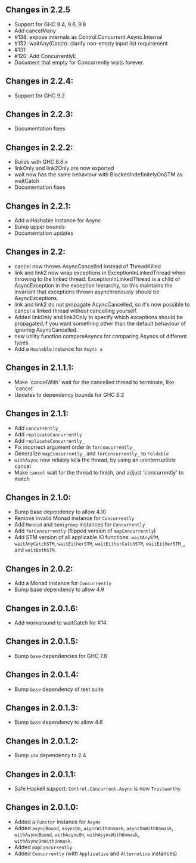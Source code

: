 ## Changes in 2.2.5

 - Support for GHC 9.4, 9.6, 9.8
 - Add cancelMany
 - #138: expose internals as Control.Concurrent.Async.Internal
 - #132: waitAny(Catch): clarify non-empty input list requirement
 - #131:
 - #120: Add ConcurrentlyE
 - Document that empty for Concurrently waits forever.


## Changes in 2.2.4:

 - Support for GHC 9.2

## Changes in 2.2.3:

 - Documentation fixes

## Changes in 2.2.2:

 - Builds with GHC 8.6.x
 - linkOnly and link2Only are now exported
 - wait now has the same behaviour with BlockedIndefinitelyOnSTM as waitCatch
 - Documentation fixes

## Changes in 2.2.1:

 - Add a Hashable instance for Async
 - Bump upper bounds
 - Documentation updates

## Changes in 2.2:
 - cancel now throws AsyncCancelled instead of ThreadKilled
 - link and link2 now wrap exceptions in ExceptionInLinkedThread when
   throwing to the linked thread. ExceptionInLinkedThread is a child
   of AsyncException in the exception hierarchy, so this maintains the
   invariant that exceptions thrown asynchronously should be
   AsyncExceptions.
 - link and link2 do not propagate AsyncCancelled, so it's now
   possible to cancel a linked thread without cancelling yourself.
 - Added linkOnly and link2Only to specify which exceptions should be
   propagated,if you want something other than the default behaviour
   of ignoring AsyncCancelled.
 - new utility function compareAsyncs for comparing Asyncs of
   different types.
 - Add a `Hashable` instance for `Async a`

## Changes in 2.1.1.1:
 - Make 'cancelWith' wait for the cancelled thread to terminate, like 'cancel'
 - Updates to dependency bounds for GHC 8.2

## Changes in 2.1.1:

 - Add `concurrently_`
 - Add `replicateConcurrently`
 - Add `replicateConcurrently_`
 - Fix incorrect argument order in `forConcurrently_`
 - Generalize `mapConcurrently_` and `forConcurrently_` to `Foldable`
 - `withAsync` now reliably kills the thread, by using an
   uninterruptible cancel
 - Make `cancel` wait for the thread to finish, and adjust
   'concurrently' to match

## Changes in 2.1.0:

 - Bump base dependency to allow 4.10
 - Remove invalid Monad instance for `Concurrently`
 - Add `Monoid` and `Semigroup` instances for `Concurrently`
 - Add `forConcurrently` (flipped version of `mapConcurrently`)
 - Add STM version of all applicable IO functions:
   `waitAnySTM`, `waitAnyCatchSTM`, `waitEitherSTM`,
   `waitEitherCatchSTM`, `waitEitherSTM_`, and `waitBothSTM`.

## Changes in 2.0.2:

 - Add a Monad instance for `Concurrently`
 - Bump base dependency to allow 4.9

## Changes in 2.0.1.6:

 - Add workaround to waitCatch for #14

## Changes in 2.0.1.5:

 - Bump `base` dependencies for GHC 7.8

## Changes in 2.0.1.4:

 - Bump `base` dependency of test suite

## Changes in 2.0.1.3:

 - Bump `base` dependency to allow 4.6

## Changes in 2.0.1.2:

 - Bump `stm` dependency to 2.4

## Changes in 2.0.1.1:

 - Safe Haskell support: `Control.Concurrent.Async` is now `Trustworthy`

## Changes in 2.0.1.0:

 - Added a `Functor` instance for `Async`
 - Added `asyncBound`, `asyncOn`, `asyncWithUnmask`, `asyncOnWithUnmask`, `withAsyncBound`, `withAsyncOn`, `withAsyncWithUnmask`, `withAsyncOnWithUnmask`.
 - Added `mapConcurrently`
 - Added `Concurrently` (with `Applicative` and `Alternative` instances)
